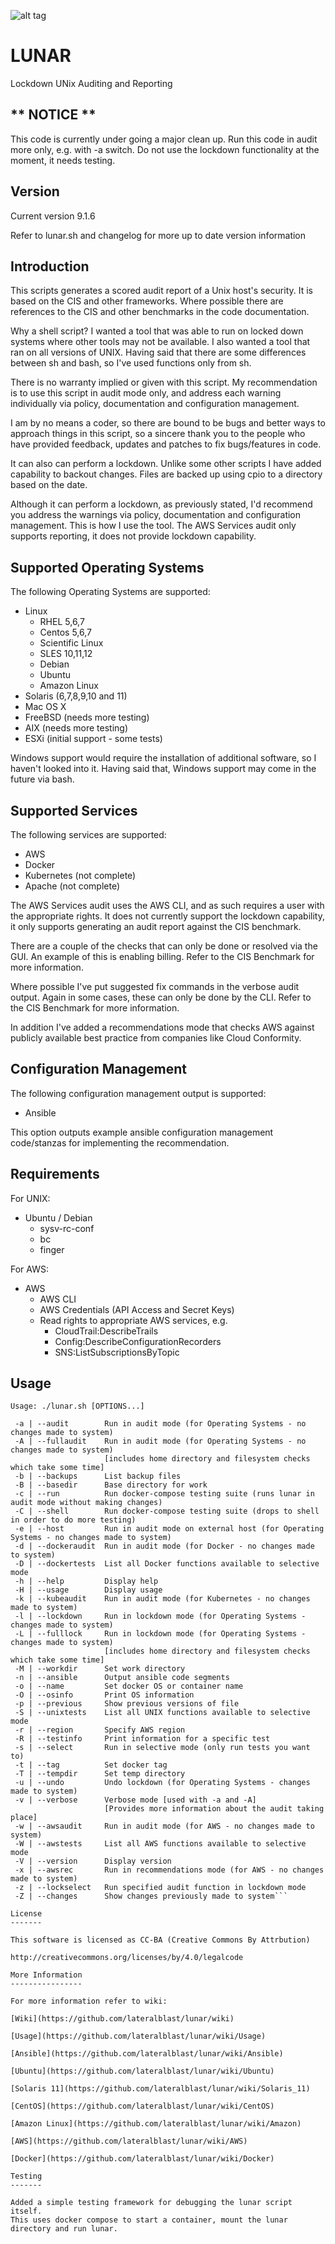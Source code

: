 ![alt tag](https://raw.githubusercontent.com/lateralblast/lunar/master/lunar.png)

LUNAR
=====

Lockdown UNix Auditing and Reporting

** NOTICE **
------------

This code is currently under going a major clean up.
Run this code in audit more only, e.g. with -a switch.
Do not use the lockdown functionality at the moment, it needs testing.

Version
-------

Current version 9.1.6

Refer to lunar.sh and changelog for more up to date version information

Introduction
------------

This scripts generates a scored audit report of a Unix host's security.
It is based on the CIS and other frameworks. Where possible there are
references to the CIS and other benchmarks in the code documentation.

Why a shell script? I wanted a tool that was able to run on locked down systems
where other tools may not be available. I also wanted a tool that ran on all
versions of UNIX. Having said that there are some differences between sh and
bash, so I've used functions only from sh.

There is no warranty implied or given with this script. My recommendation
is to use this script in audit mode only, and address each warning individually
via policy, documentation and configuration management. 

I am by no means a coder, so there are bound to be bugs and better ways to
approach things in this script, so a sincere thank you to the people who have 
provided feedback, updates and patches to fix bugs/features in code.

It can also can perform a lockdown. Unlike some other scripts I have added
capability to backout changes. Files are backed up using cpio to a directory
based on the date.

Although it can perform a lockdown, as previously stated, I'd recommend you 
address the warnings via policy, documentation and configuration management.
This is how I use the tool. The AWS Services audit only supports reporting,
it does not provide lockdown capability.

Supported Operating Systems
---------------------------

The following Operating Systems are supported:

- Linux
  - RHEL 5,6,7
  - Centos 5,6,7
  - Scientific Linux
  - SLES 10,11,12
  - Debian
  - Ubuntu
  - Amazon Linux
- Solaris (6,7,8,9,10 and 11)
- Mac OS X
- FreeBSD (needs more testing)
- AIX (needs more testing)
- ESXi (initial support - some tests)

Windows support would require the installation of additional software, so I haven't looked into it.
Having said that, Windows support may come in the future via bash.

Supported Services
------------------

The following services are supported:

- AWS
- Docker
- Kubernetes (not complete)
- Apache (not complete)

The AWS Services audit uses the AWS CLI, and as such requires a user with the
appropriate rights. It does not currently support the lockdown capability,
it only supports generating an audit report against the CIS benchmark.

There are a couple of the checks that can only be done or resolved via the GUI.
An example of this is enabling billing. Refer to the CIS Benchmark for more information.

Where possible I've put suggested fix commands in the verbose audit output.
Again in some cases, these can only be done by the CLI. Refer to the CIS
Benchmark for more information.

In addition I've added a recommendations mode that checks AWS against publicly
available best practice from companies like Cloud Conformity.

Configuration Management
------------------------

The following configuration management output is supported:

- Ansible

This option outputs example ansible configuration management code/stanzas
for implementing the recommendation.

Requirements
------------

For UNIX:

- Ubuntu / Debian
  - sysv-rc-conf
  - bc
  - finger

For AWS:

- AWS 
  - AWS CLI
  - AWS Credentials (API Access and Secret Keys)
  - Read rights to appropriate AWS services, e.g. 
    - CloudTrail:DescribeTrails
    - Config:DescribeConfigurationRecorders
    - SNS:ListSubscriptionsByTopic

Usage
-----

```
Usage: ./lunar.sh [OPTIONS...]

 -a | --audit        Run in audit mode (for Operating Systems - no changes made to system)
 -A | --fullaudit    Run in audit mode (for Operating Systems - no changes made to system)
                     [includes home directory and filesystem checks which take some time]
 -b | --backups      List backup files
 -B | --basedir      Base directory for work
 -c | --run          Run docker-compose testing suite (runs lunar in audit mode without making changes)
 -C | --shell        Run docker-compose testing suite (drops to shell in order to do more testing)
 -e | --host         Run in audit mode on external host (for Operating Systems - no changes made to system)
 -d | --dockeraudit  Run in audit mode (for Docker - no changes made to system)
 -D | --dockertests  List all Docker functions available to selective mode
 -h | --help         Display help
 -H | --usage        Display usage
 -k | --kubeaudit    Run in audit mode (for Kubernetes - no changes made to system)
 -l | --lockdown     Run in lockdown mode (for Operating Systems - changes made to system)
 -L | --fulllock     Run in lockdown mode (for Operating Systems - changes made to system)
                     [includes home directory and filesystem checks which take some time]
 -M | --workdir      Set work directory
 -n | --ansible      Output ansible code segments
 -o | --name         Set docker OS or container name
 -O | --osinfo       Print OS information
 -p | --previous     Show previous versions of file
 -S | --unixtests    List all UNIX functions available to selective mode
 -r | --region       Specify AWS region
 -R | --testinfo     Print information for a specific test
 -s | --select       Run in selective mode (only run tests you want to)
 -t | --tag          Set docker tag
 -T | --tempdir      Set temp directory
 -u | --undo         Undo lockdown (for Operating Systems - changes made to system)
 -v | --verbose      Verbose mode [used with -a and -A]
                     [Provides more information about the audit taking place]
 -w | --awsaudit     Run in audit mode (for AWS - no changes made to system)
 -W | --awstests     List all AWS functions available to selective mode
 -V | --version      Display version
 -x | --awsrec       Run in recommendations mode (for AWS - no changes made to system)
 -z | --lockselect   Run specified audit function in lockdown mode
 -Z | --changes      Show changes previously made to system```

License
-------

This software is licensed as CC-BA (Creative Commons By Attrbution)

http://creativecommons.org/licenses/by/4.0/legalcode

More Information
----------------

For more information refer to wiki:

[Wiki](https://github.com/lateralblast/lunar/wiki)

[Usage](https://github.com/lateralblast/lunar/wiki/Usage)

[Ansible](https://github.com/lateralblast/lunar/wiki/Ansible)

[Ubuntu](https://github.com/lateralblast/lunar/wiki/Ubuntu)

[Solaris 11](https://github.com/lateralblast/lunar/wiki/Solaris_11)

[CentOS](https://github.com/lateralblast/lunar/wiki/CentOS)

[Amazon Linux](https://github.com/lateralblast/lunar/wiki/Amazon)

[AWS](https://github.com/lateralblast/lunar/wiki/AWS)

[Docker](https://github.com/lateralblast/lunar/wiki/Docker)

Testing
-------

Added a simple testing framework for debugging the lunar script itself. 
This uses docker compose to start a container, mount the lunar directory and run lunar.
